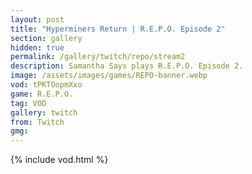 ```yaml
---
layout: post
title: "Hyperminers Return | R.E.P.O. Episode 2"
section: gallery
hidden: true
permalink: /gallery/twitch/repo/stream2
description: Samantha Says plays R.E.P.O. Episode 2.
image: /assets/images/games/REPO-banner.webp
vod: tPKTOopmXxo
game: R.E.P.O.
tag: VOD
gallery: twitch
from: Twitch
gmg:
---
```

{% include vod.html %}